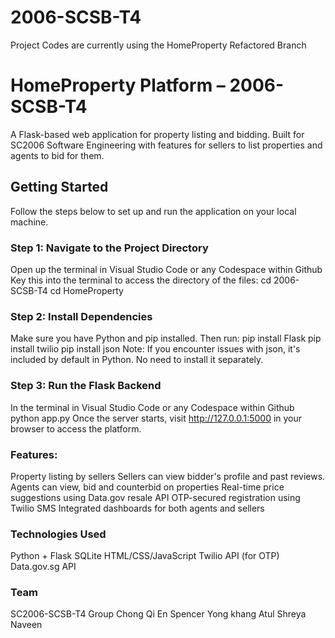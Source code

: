 # 2006-SCSB-T4
Project Codes are currently using the HomeProperty Refactored Branch 

#  HomeProperty Platform – 2006-SCSB-T4

A Flask-based web application for property listing and bidding. Built for SC2006 Software Engineering with features for sellers to list properties and agents to bid for them.


##  Getting Started

Follow the steps below to set up and run the application on your local machine.

###  Step 1: Navigate to the Project Directory
Open up the terminal in Visual Studio Code or any Codespace within Github
Key this into the terminal to access the directory of the files:
cd 2006-SCSB-T4
cd HomeProperty

### Step 2: Install Dependencies
Make sure you have Python and pip installed. Then run:
pip install Flask
pip install twilio
pip install json
Note: If you encounter issues with json, it's included by default in Python. No need to install it separately.

### Step 3: Run the Flask Backend
In the terminal in Visual Studio Code or any Codespace within Github
python app.py
Once the server starts, visit http://127.0.0.1:5000 in your browser to access the platform.

### Features:
Property listing by sellers
Sellers can view bidder's profile and past reviews.
Agents can view, bid and counterbid on properties
Real-time price suggestions using Data.gov resale API
OTP-secured registration using Twilio SMS
Integrated dashboards for both agents and sellers

### Technologies Used
Python + Flask
SQLite
HTML/CSS/JavaScript
Twilio API (for OTP)
Data.gov.sg API

### Team
SC2006-SCSB-T4 Group
Chong Qi En
Spencer
Yong khang
Atul
Shreya
Naveen
